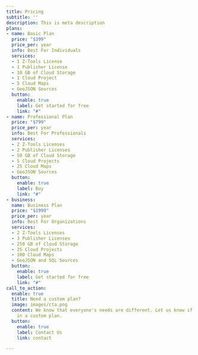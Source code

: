 ```yaml
---
title: Pricing
subtitle: ''
description: This is meta description
plans:
- name: Basic Plan
  price: "$399"
  price_per: year
  info: Best For Individuals
  services:
  - 1 Z-Tools License
  - 1 Publisher License
  - 10 GB of Cloud Storage
  - 1 Cloud Project
  - 5 Cloud Maps
  - GeoJSON Sources
  button:
    enable: true
    label: Get started for free
    link: "#"
- name: Professional Plan
  price: "$799"
  price_per: year
  info: Best For Professionals
  services:
  - 2 Z-Tools Licenses
  - 2 Publisher Licenses
  - 50 GB of Cloud Storage
  - 5 Cloud Projects
  - 25 Cloud Maps
  - GeoJSON Sources
  button:
    enable: true
    label: Buy
    link: "#"
- business: 
  name: Business Plan
  price: "$1999"
  price_per: year
  info: Best For Organizations
  services:
  - 2 Z-Tools Licenses
  - 3 Publisher Licenses
  - 250 GB of Cloud Storage
  - 25 Cloud Projects
  - 100 Cloud Maps
  - GeoJSON and SQL Sources
  button:
    enable: true
    label: Get started for free
    link: "#"
call_to_action:
  enable: true
  title: Need a custom plan?
  image: images/cta.png
  content: We know that everyone's needs are different. Let us know if you're interested
    in a custom plan.
  button:
    enable: true
    label: Contact Us
    link: contact

---
```

